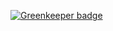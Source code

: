 
[![Greenkeeper badge](https://badges.greenkeeper.io/leizongmin/leizm-sql.svg)](https://greenkeeper.io/)
